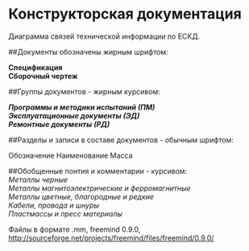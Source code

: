 ﻿# Конструкторская документация
  
  
  
Диаграмма связей технической информации по ЕСКД.  
  
  
  
##Документы обозначены жирным шрифтом:   
  
**Спецификация**  
**Сборочный чертеж**  
  
  
##Группы документов - жирным курсивом:  
  
***Программы и методики испытаний (ПМ)***  
***Эксплуатационные документы (ЭД)***  
***Ремонтные документы (РД)***  
  
    
##Разделы и записи в составе документов - обычным шрифтом:  
  
Обозначение
Наименование
Масса
  
     
##Обобщенные понтия и комментарии - курсивом:  
*Металлы черные*  
*Металлы магнитоэлектрические и ферромагнитные*   
*Металлы цветные, благородные и редкие*  
*Кабели, провода и шнуры*  
*Пластмассы и пресс материалы*  
  
  
  

  


Файлы в формате .mm, freemind 0.9.0, http://sourceforge.net/projects/freemind/files/freemind/0.9.0/
